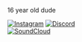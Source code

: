 16 year old dude







  [![Instagram](https://img.shields.io/badge/Instagram-@dory_ddlc-purple?logo=instagram&logoColor=white&style=flat-square)](https://www.instagram.com/dory_ddlc/)
[![Discord](https://img.shields.io/badge/Discord-dory_theskinwalkerr-5865F2?logo=discord&logoColor=white&style=flat-square)](https://discord.com)  
[![SoundCloud](https://img.shields.io/badge/SoundCloud-Playlist-orange?logo=soundcloud&logoColor=white&style=flat-square)](https://on.soundcloud.com/7PApca5Hd8SdrQlqlG)


<!--
**dory0w0/dory0w0** is a ✨ _special_ ✨ repository because its `README.md` (this file) appears on your GitHub profile.

Here are some ideas to get you started:

- 🔭 I’m currently working on ...
- 🌱 I’m currently learning ...
- 👯 I’m looking to collaborate on ...
- 🤔 I’m looking for help with ...
- 💬 Ask me about ...
- 📫 How to reach me: ...
- 😄 Pronouns: ...
- ⚡ Fun fact: ...
-->
